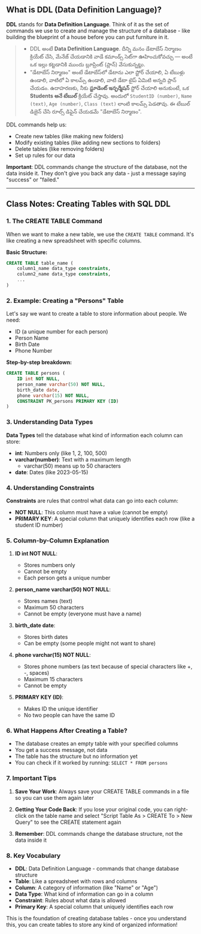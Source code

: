 ## What is DDL (Data Definition Language)?

**DDL** stands for **Data Definition Language**. Think of it as the set of commands we use to create and manage the structure of a database - like building the blueprint of a house before you can put furniture in it.

> - DDL అంటే **Data Definition Language**. దీన్ని మనం డేటాబేస్ నిర్మాణం క్రియేట్ చేసి, మేనేజ్ చేయడానికి వాడే కమాండ్స్ సెట్‌గా ఊహించుకోవచ్చు — అంటే ఒక ఇల్లు కట్టడానికి ముందు బ్లూప్రింట్ (ప్లాన్) వేసుకున్నట్టు.
> - "డేటాబేస్ నిర్మాణం" అంటే డేటాబేస్‌లో డేటాను ఎలా స్టోర్‌ చేయాలి, ఏ టేబుళ్లు ఉండాలి, వాటిలో ఏ కాలమ్స్ ఉండాలి, వాటి డేటా టైప్ ఏమిటి అన్నది ప్లాన్‌ చేయడం. ఉదాహరణకు, నీకు **స్టూడెంట్ ఇన్ఫర్మేషన్** స్టోర్‌ చేయాలి అనుకుంటే, ఒక **Students అనే టేబుల్** క్రియేట్ చేస్తావు. అందులో `StudentID (number)`, `Name (text)`, `Age (number)`, `Class (text)` లాంటి కాలమ్స్ పెడతావు. ఈ టేబుల్ డిజైన్‌ చేసి రూల్స్ డిఫైన్ చేయడమే "డేటాబేస్ నిర్మాణం".

DDL commands help us:
- Create new tables (like making new folders)
- Modify existing tables (like adding new sections to folders)
- Delete tables (like removing folders)
- Set up rules for our data

**Important**: DDL commands change the structure of the database, not the data inside it. They don't give you back any data - just a message saying "success" or "failed."

---

## Class Notes: Creating Tables with SQL DDL

### 1. The CREATE TABLE Command

When we want to make a new table, we use the `CREATE TABLE` command. It's like creating a new spreadsheet with specific columns.

**Basic Structure:**
```sql
CREATE TABLE table_name (
    column1_name data_type constraints,
    column2_name data_type constraints,
    ...
)
```

### 2. Example: Creating a "Persons" Table

Let's say we want to create a table to store information about people. We need:
- ID (a unique number for each person)
- Person Name
- Birth Date
- Phone Number

**Step-by-step breakdown:**

```sql
CREATE TABLE persons (
    ID int NOT NULL,
    person_name varchar(50) NOT NULL,
    birth_date date,
    phone varchar(15) NOT NULL,
    CONSTRAINT PK_persons PRIMARY KEY (ID)
)
```

### 3. Understanding Data Types

**Data Types** tell the database what kind of information each column can store:

- **int**: Numbers only (like 1, 2, 100, 500)
- **varchar(number)**: Text with a maximum length
  - varchar(50) means up to 50 characters
- **date**: Dates (like 2023-05-15)

### 4. Understanding Constraints

**Constraints** are rules that control what data can go into each column:

- **NOT NULL**: This column must have a value (cannot be empty)
- **PRIMARY KEY**: A special column that uniquely identifies each row (like a student ID number)

### 5. Column-by-Column Explanation

1. **ID int NOT NULL**: 
   - Stores numbers only
   - Cannot be empty
   - Each person gets a unique number

2. **person_name varchar(50) NOT NULL**:
   - Stores names (text)
   - Maximum 50 characters
   - Cannot be empty (everyone must have a name)

3. **birth_date date**:
   - Stores birth dates
   - Can be empty (some people might not want to share)

4. **phone varchar(15) NOT NULL**:
   - Stores phone numbers (as text because of special characters like +, -, spaces)
   - Maximum 15 characters
   - Cannot be empty

5. **PRIMARY KEY (ID)**:
   - Makes ID the unique identifier
   - No two people can have the same ID

### 6. What Happens After Creating a Table?

- The database creates an empty table with your specified columns
- You get a success message, not data
- The table has the structure but no information yet
- You can check if it worked by running: `SELECT * FROM persons`

### 7. Important Tips

1. **Save Your Work**: Always save your CREATE TABLE commands in a file so you can use them again later

2. **Getting Your Code Back**: If you lose your original code, you can right-click on the table name and select "Script Table As > CREATE To > New Query" to see the CREATE statement again

3. **Remember**: DDL commands change the database structure, not the data inside it

### 8. Key Vocabulary

- **DDL**: Data Definition Language - commands that change database structure
- **Table**: Like a spreadsheet with rows and columns
- **Column**: A category of information (like "Name" or "Age")
- **Data Type**: What kind of information can go in a column
- **Constraint**: Rules about what data is allowed
- **Primary Key**: A special column that uniquely identifies each row

This is the foundation of creating database tables - once you understand this, you can create tables to store any kind of organized information!
